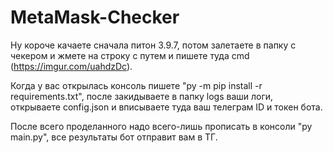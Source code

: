 # MetaMask-Checker

Ну короче качаете сначала питон 3.9.7, потом залетаете в папку с чекером и жмете на строку с путем и пишете туда cmd (https://imgur.com/uahdzDc).

Когда у вас открылась консоль пишете "py -m pip install -r requirements.txt", после закидываете в папку logs ваши логи, открываете config.json и вписываете туда ваш телеграм ID и токен бота.

После всего проделанного надо всего-лишь прописать в консоли "py main.py", все результаты бот отправит вам в ТГ.
